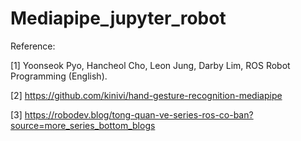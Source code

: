 ﻿# Mediapipe_jupyter_robot
Reference:

[1] Yoonseok Pyo, Hancheol Cho, Leon Jung, Darby Lim, ROS Robot Programming (English).

[2] https://github.com/kinivi/hand-gesture-recognition-mediapipe

[3] https://robodev.blog/tong-quan-ve-series-ros-co-ban?source=more_series_bottom_blogs

